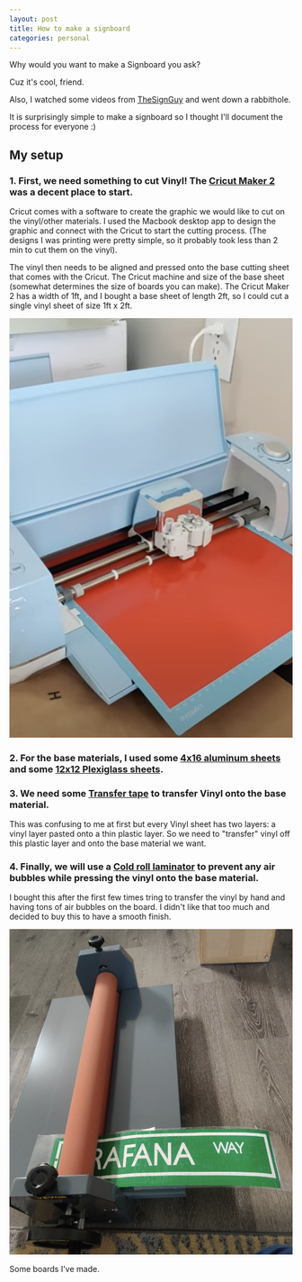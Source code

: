 ```yaml
---
layout: post
title: How to make a signboard
categories: personal
---
```


Why would you want to make a Signboard you ask? 

Cuz it's cool, friend.

Also, I watched some videos from [TheSignGuy](https://www.instagram.com/austinmollno) and went down a rabbithole. 

It is surprisingly simple to make a signboard so I thought I'll document the process for everyone :)

## My setup

### 1. First, we need something to cut Vinyl! The [Cricut Maker 2](https://www.amazon.com/dp/B07WGB21KR?ref=ppx_yo2ov_dt_b_fed_asin_title) was a decent place to start.

Cricut comes with a software to create the graphic we would like to cut on the vinyl/other materials. I used the Macbook desktop app to design the graphic and connect with the Cricut to start the cutting process. (The designs I was printing were pretty simple, so it probably took less than 2 min to cut them on the vinyl).

The vinyl then needs to be aligned and pressed onto the base cutting sheet that comes with the Cricut. The Cricut machine and size of the base sheet (somewhat determines the size of boards you can make). The Cricut Maker 2 has a width of 1ft, and I bought a base sheet of length 2ft, so I could cut a single vinyl sheet of size 1ft x 2ft.

![Here's the Cricut in action](../images/cricut_in_action.png)

### 2. For the base materials, I used some [4x16 aluminum sheets](https://www.amazon.com/dp/B0BZDDHLNX?ref=ppx_yo2ov_dt_b_fed_asin_title) and some [12x12 Plexiglass sheets](https://www.amazon.com/dp/B0CCWQF53H?ref=ppx_yo2ov_dt_b_fed_asin_title).

### 3. We need some [Transfer tape](https://www.amazon.com/dp/B0943DQ9CD?ref=ppx_yo2ov_dt_b_fed_asin_title) to transfer Vinyl onto the base material. 

This was confusing to me at first but every Vinyl sheet has two layers: a vinyl layer pasted onto a thin plastic layer. So we need to "transfer" vinyl off this plastic layer and onto the base material we want.

### 4. Finally, we will use a [Cold roll laminator](https://www.amazon.com/dp/B01N7AQMAS?ref=ppx_yo2ov_dt_b_fed_asin_title) to prevent any air bubbles while pressing the vinyl onto the base material.

I bought this after the first few times tring to transfer the vinyl by hand and having tons of air bubbles on the board. I didn't like that too much and decided to buy this to have a smooth finish.

![Cold roll laminator](../images/cold_roll_laminator.png)

Some boards I've made.
